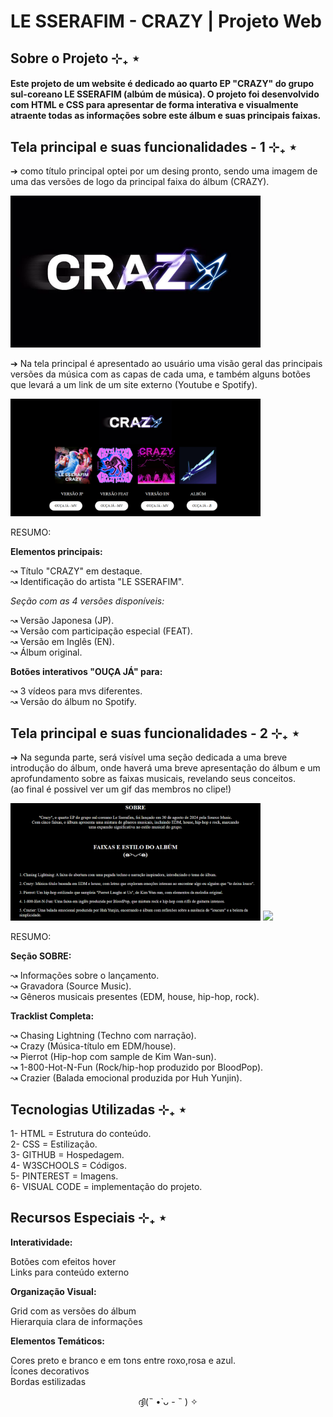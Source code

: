 # LE SSERAFIM - CRAZY | Projeto Web

## Sobre o Projeto ⊹₊ ⋆

#### Este projeto de um website é dedicado ao quarto EP "CRAZY" do grupo sul-coreano LE SSERAFIM (albúm de música). O projeto foi desenvolvido com HTML e CSS para apresentar de forma interativa e visualmente atraente todas as informações sobre este álbum e suas principais faixas.

## Tela principal e suas funcionalidades - 1 ⊹₊ ⋆

➔ como título principal optei por um desing pronto, sendo uma imagem de uma das versões de logo da principal faixa do álbum (CRAZY).

<img src="img/LOGO - CRAZY.png" width="400px">

➔ Na tela principal é apresentado ao usuário uma visão geral das principais versões da música com as capas de cada uma, e também alguns botões que levará a um link de um site externo (Youtube e Spotify).

<img src="img/PT1 - FRONT.png" width="400px">


RESUMO:

**Elementos principais:**

↝ Título "CRAZY" em destaque.<br>
↝ Identificação do artista "LE SSERAFIM".<br>

*Seção com as 4 versões disponíveis:*

↝ Versão Japonesa (JP).<br>
↝ Versão com participação especial (FEAT).<br>
↝ Versão em Inglês (EN).<br>
↝ Álbum original.<br>

**Botões interativos "OUÇA JÁ" para:**

↝ 3 vídeos para mvs diferentes.<br>
↝ Versão do álbum no Spotify.<br>

## Tela principal e suas funcionalidades - 2 ⊹₊ ⋆

➔ Na segunda parte, será visível uma seção dedicada a uma breve introdução do álbum, onde haverá uma breve apresentação do álbum e um aprofundamento sobre as faixas musicais, revelando seus conceitos.<br>
(ao final é possivel ver um gif das membros no clipe!)


<img src="img/PT2 - FRONT.png" width="400px">

<img src="img/GIF - FINAL.gif" width="200px">


RESUMO:

**Seção SOBRE:**

↝ Informações sobre o lançamento.<br>
↝ Gravadora (Source Music).<br>
↝ Gêneros musicais presentes (EDM, house, hip-hop, rock).<br>

**Tracklist Completa:**

↝ Chasing Lightning (Techno com narração).<br>
↝ Crazy (Música-título em EDM/house).<br>
↝ Pierrot (Hip-hop com sample de Kim Wan-sun).<br>
↝ 1-800-Hot-N-Fun (Rock/hip-hop produzido por BloodPop).<br>
↝ Crazier (Balada emocional produzida por Huh Yunjin).<br>

## Tecnologias Utilizadas ⊹₊ ⋆

1- HTML = Estrutura do conteúdo.<br>
2- CSS = Estilização.<br>
3- GITHUB = Hospedagem.<br>
4- W3SCHOOLS = Códigos.<br>
5- PINTEREST = Imagens.<br>
6- VISUAL CODE = implementação do projeto.<br>

## Recursos Especiais ⊹₊ ⋆

**Interatividade:**

Botões com efeitos hover<br>
Links para conteúdo externo<br>

**Organização Visual:**

Grid com as versões do álbum<br>
Hierarquia clara de informações<br>

**Elementos Temáticos:**

Cores preto e branco e em tons entre roxo,rosa e azul.<br>
Ícones decorativos<br>
Bordas estilizadas<br>

<center>ദ്ദി(˵ •̀ ᴗ - ˵ ) ✧</center>





